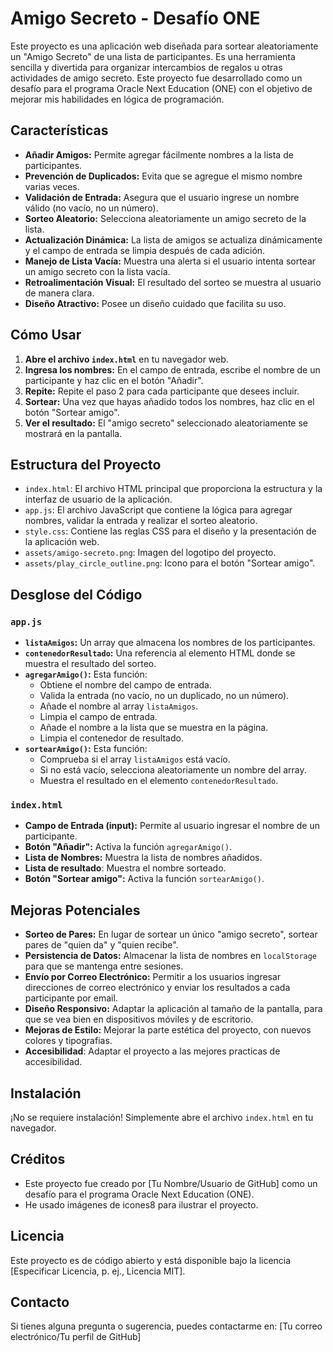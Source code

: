 # Amigo Secreto - Desafío ONE

Este proyecto es una aplicación web diseñada para sortear aleatoriamente un "Amigo Secreto" de una lista de participantes. Es una herramienta sencilla y divertida para organizar intercambios de regalos u otras actividades de amigo secreto. Este proyecto fue desarrollado como un desafío para el programa Oracle Next Education (ONE) con el objetivo de mejorar mis habilidades en lógica de programación.

## Características

*   **Añadir Amigos:** Permite agregar fácilmente nombres a la lista de participantes.
*   **Prevención de Duplicados:** Evita que se agregue el mismo nombre varias veces.
*   **Validación de Entrada:** Asegura que el usuario ingrese un nombre válido (no vacío, no un número).
*   **Sorteo Aleatorio:** Selecciona aleatoriamente un amigo secreto de la lista.
*   **Actualización Dinámica:** La lista de amigos se actualiza dinámicamente y el campo de entrada se limpia después de cada adición.
*   **Manejo de Lista Vacía:** Muestra una alerta si el usuario intenta sortear un amigo secreto con la lista vacía.
*   **Retroalimentación Visual:** El resultado del sorteo se muestra al usuario de manera clara.
*   **Diseño Atractivo:** Posee un diseño cuidado que facilita su uso.

## Cómo Usar

1.  **Abre el archivo `index.html`** en tu navegador web.
2.  **Ingresa los nombres:** En el campo de entrada, escribe el nombre de un participante y haz clic en el botón "Añadir".
3.  **Repite:** Repite el paso 2 para cada participante que desees incluir.
4.  **Sortear:** Una vez que hayas añadido todos los nombres, haz clic en el botón "Sortear amigo".
5.  **Ver el resultado:** El "amigo secreto" seleccionado aleatoriamente se mostrará en la pantalla.

## Estructura del Proyecto

*   `index.html`: El archivo HTML principal que proporciona la estructura y la interfaz de usuario de la aplicación.
*   `app.js`: El archivo JavaScript que contiene la lógica para agregar nombres, validar la entrada y realizar el sorteo aleatorio.
*   `style.css`: Contiene las reglas CSS para el diseño y la presentación de la aplicación web.
*   `assets/amigo-secreto.png`: Imagen del logotipo del proyecto.
*   `assets/play_circle_outline.png`: Icono para el botón "Sortear amigo".

## Desglose del Código

### `app.js`

*   **`listaAmigos`:** Un array que almacena los nombres de los participantes.
*   **`contenedorResultado`:** Una referencia al elemento HTML donde se muestra el resultado del sorteo.
*   **`agregarAmigo()`:** Esta función:
    *   Obtiene el nombre del campo de entrada.
    *   Valida la entrada (no vacío, no un duplicado, no un número).
    *   Añade el nombre al array `listaAmigos`.
    *   Limpia el campo de entrada.
    *   Añade el nombre a la lista que se muestra en la página.
    * Limpia el contenedor de resultado.
*   **`sortearAmigo()`:** Esta función:
    *   Comprueba si el array `listaAmigos` está vacío.
    *   Si no está vacío, selecciona aleatoriamente un nombre del array.
    *   Muestra el resultado en el elemento `contenedorResultado`.

### `index.html`

*   **Campo de Entrada (input):** Permite al usuario ingresar el nombre de un participante.
*   **Botón "Añadir":** Activa la función `agregarAmigo()`.
*   **Lista de Nombres:** Muestra la lista de nombres añadidos.
* **Lista de resultado**: Muestra el nombre sorteado.
*   **Botón "Sortear amigo":** Activa la función `sortearAmigo()`.

## Mejoras Potenciales

*   **Sorteo de Pares:** En lugar de sortear un único "amigo secreto", sortear pares de "quien da" y "quien recibe".
*   **Persistencia de Datos:** Almacenar la lista de nombres en `localStorage` para que se mantenga entre sesiones.
*   **Envío por Correo Electrónico:** Permitir a los usuarios ingresar direcciones de correo electrónico y enviar los resultados a cada participante por email.
*   **Diseño Responsivo:** Adaptar la aplicación al tamaño de la pantalla, para que se vea bien en dispositivos móviles y de escritorio.
*   **Mejoras de Estilo:**  Mejorar la parte estética del proyecto, con nuevos colores y tipografias.
* **Accesibilidad**: Adaptar el proyecto a las mejores practicas de accesibilidad.

## Instalación

¡No se requiere instalación! Simplemente abre el archivo `index.html` en tu navegador.

## Créditos

*   Este proyecto fue creado por [Tu Nombre/Usuario de GitHub] como un desafío para el programa Oracle Next Education (ONE).
* He usado imágenes de icones8 para ilustrar el proyecto.

## Licencia

Este proyecto es de código abierto y está disponible bajo la licencia [Especificar Licencia, p. ej., Licencia MIT].

## Contacto

Si tienes alguna pregunta o sugerencia, puedes contactarme en: [Tu correo electrónico/Tu perfil de GitHub]
